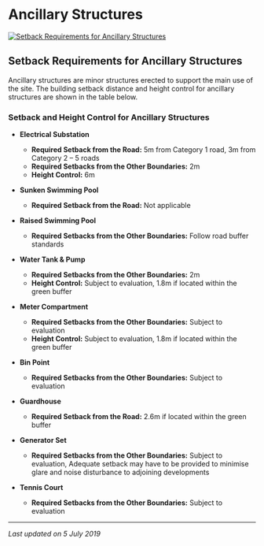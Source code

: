 # Ancillary Structures

[![Setback Requirements for Ancillary Structures](https://www.ura.gov.sg/-/media/Corporate/Guidelines/Development-control/Industrial/B202_Setbacks_Ancillary_Structures_Substation.jpg?h=100%25&w=100%25)](https://www.ura.gov.sg/-/media/Corporate/Guidelines/Development-control/Industrial/B202_Setbacks_Ancillary_Structures_Substation.jpg?h=100%25&w=100%25)

## Setback Requirements for Ancillary Structures

Ancillary structures are minor structures erected to support the main use of the site. The building setback distance and height control for ancillary structures are shown in the table below.

### Setback and Height Control for Ancillary Structures

- **Electrical Substation**
  - **Required Setback from the Road:** 5m from Category 1 road, 3m from Category 2 – 5 roads
  - **Required Setbacks from the Other Boundaries:** 2m
  - **Height Control:** 6m

- **Sunken Swimming Pool**
  - **Required Setback from the Road:** Not applicable

- **Raised Swimming Pool**
  - **Required Setbacks from the Other Boundaries:** Follow road buffer standards

- **Water Tank & Pump**
  - **Required Setbacks from the Other Boundaries:** 2m
  - **Height Control:** Subject to evaluation, 1.8m if located within the green buffer

- **Meter Compartment**
  - **Required Setbacks from the Other Boundaries:** Subject to evaluation
  - **Height Control:** Subject to evaluation, 1.8m if located within the green buffer

- **Bin Point**
  - **Required Setbacks from the Other Boundaries:** Subject to evaluation

- **Guardhouse**
  - **Required Setback from the Road:** 2.6m if located within the green buffer

- **Generator Set**
  - **Required Setbacks from the Other Boundaries:** Subject to evaluation, Adequate setback may have to be provided to minimise glare and noise disturbance to adjoining developments

- **Tennis Court**
  - **Required Setbacks from the Other Boundaries:** Subject to evaluation

---

*Last updated on 5 July 2019*
